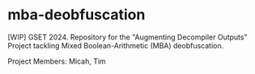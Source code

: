 # mba-deobfuscation
[WIP] GSET 2024. Repository for the "Augmenting Decompiler Outputs" Project tackling Mixed Boolean-Arithmetic (MBA) deobfuscation.

Project Members: Micah, Tim
